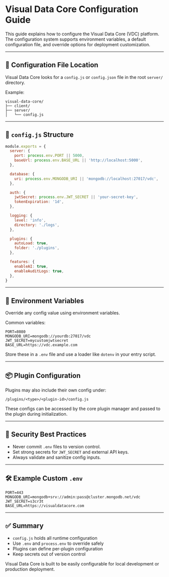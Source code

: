 # Visual Data Core Configuration Guide

This guide explains how to configure the Visual Data Core (VDC) platform. The configuration system supports environment variables, a default configuration file, and override options for deployment customization.

---

## 📁 Configuration File Location

Visual Data Core looks for a `config.js` or `config.json` file in the root `server/` directory.

Example:
```
visual-data-core/
├── client/
├── server/
│   └── config.js
```

---

## 🔧 `config.js` Structure

```js
module.exports = {
  server: {
    port: process.env.PORT || 5000,
    baseUrl: process.env.BASE_URL || 'http://localhost:5000',
  },

  database: {
    uri: process.env.MONGODB_URI || 'mongodb://localhost:27017/vdc',
  },

  auth: {
    jwtSecret: process.env.JWT_SECRET || 'your-secret-key',
    tokenExpiration: '1d',
  },

  logging: {
    level: 'info',
    directory: './logs',
  },

  plugins: {
    autoLoad: true,
    folder: './plugins',
  },

  features: {
    enableAI: true,
    enableAuditLogs: true,
  },
}
```

---

## 🌱 Environment Variables

Override any config value using environment variables.

Common variables:
```
PORT=8080
MONGODB_URI=mongodb://yourdb:27017/vdc
JWT_SECRET=mycustomjwtsecret
BASE_URL=https://vdc.example.com
```

Store these in a `.env` file and use a loader like `dotenv` in your entry script.

---

## 📦 Plugin Configuration

Plugins may also include their own config under:
```
/plugins/<type>/<plugin-id>/config.js
```

These configs can be accessed by the core plugin manager and passed to the plugin during initialization.

---

## 🔐 Security Best Practices

- Never commit `.env` files to version control.
- Set strong secrets for `JWT_SECRET` and external API keys.
- Always validate and sanitize config inputs.

---

## 🛠 Example Custom `.env`
```
PORT=443
MONGODB_URI=mongodb+srv://admin:pass@cluster.mongodb.net/vdc
JWT_SECRET=s3cr3t
BASE_URL=https://visualdatacore.com
```

---

## ✅ Summary
- `config.js` holds all runtime configuration
- Use `.env` and `process.env` to override safely
- Plugins can define per-plugin configuration
- Keep secrets out of version control

Visual Data Core is built to be easily configurable for local development or production deployment.

